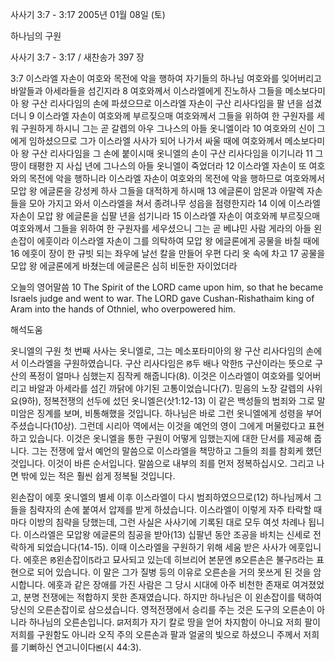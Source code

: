 사사기 3:7 - 3:17 
2005년 01월 08일 (토)

하나님의 구원



사사기 3:7 - 3:17 / 새찬송가 397 장

3:7 이스라엘 자손이 여호와 목전에 악을 행하여 자기들의 하나님 여호와를 잊어버리고 바알들과 아세라들을 섬긴지라 8 여호와께서 이스라엘에게 진노하사 그들을 메소보다미아 왕 구산 리사다임의 손에 파셨으므로 이스라엘 자손이 구산 리사다임을 팔 년을 섬겼더니 9 이스라엘 자손이 여호와께 부르짖으매 여호와께서 그들을 위하여 한 구원자를 세워 구원하게 하시니 그는 곧 갈렙의 아우 그나스의 아들 옷니엘이라 10 여호와의 신이 그에게 임하셨으므로 그가 이스라엘 사사가 되어 나가서 싸울 때에 여호와께서 메소보다미아 왕 구산 리사다임을 그 손에 붙이시매 옷니엘의 손이 구산 리사다임을 이기니라 11 그 땅이 태평한 지 사십 년에 그나스의 아들 옷니엘이 죽었더라 12 이스라엘 자손이 또 여호와의 목전에 악을 행하니라 이스라엘 자손이 여호와의 목전에 악을 행하므로 여호와께서 모압 왕 에글론을 강성케 하사 그들을 대적하게 하시매 13 에글론이 암몬과 아말렉 자손들을 모아 가지고 와서 이스라엘을 쳐서 종려나무 성읍을 점령한지라 14 이에 이스라엘 자손이 모압 왕 에글론을 십팔 년을 섬기니라 15 이스라엘 자손이 여호와께 부르짖으매 여호와께서 그들을 위하여 한 구원자를 세우셨으니 그는 곧 베냐민 사람 게라의 아들 왼손잡이 에훗이라 이스라엘 자손이 그를 의탁하여 모압 왕 에글론에게 공물을 바칠 때에 16 에훗이 장이 한 규빗 되는 좌우에 날선 칼을 만들어 우편 다리 옷 속에 차고 17 공물을 모압 왕 에글론에게 바쳤는데 에글론은 심히 비둔한 자이었더라

오늘의 영어말씀
10 The Spirit of the LORD came upon him, so that he became Israels judge and went to war. The LORD gave Cushan-Rishathaim king of Aram into the hands of Othniel, who overpowered him.

해석도움





옷니엘의 구원
첫 번째 사사는 옷니엘로, 그는 메소포타미아의 왕 구산 리사다임의 손에서 이스라엘을 구원하였습니다. 구산 리사다임은 ꡐ두 배나 악한ꡑ 구산이라는 뜻으로 구산의 폭정이 얼마나 심했는지 짐작케 해줍니다(8). 이것은 이스라엘이 여호와를 잊어버리고 바알과 아세라를 섬긴 까닭에 야기된 고통이었습니다(7). 믿음의 노장 갈렙의 사위요(9하), 정복전쟁의 선두에 섰던 옷니엘은(삿1:12-13) 이 같은 백성들의 범죄와 그로 말미암은 징계를 보며, 비통해했을 것입니다. 하나님은 바로 그런 옷니엘에게 성령을 부어주셨습니다(10상). 그런데 시리아 역에서는 이것을 예언의 영이 그에게 머물렀다고 표현하고 있습니다. 이것은 옷니엘을 통한 구원이 어떻게 임했는지에 대한 단서를 제공해 줍니다. 그는 전쟁에 앞서 예언의 말씀으로 이스라엘을 책망하고 그들의 죄를 참회케 했던 것입니다. 이것이 바른 순서입니다. 말씀으로 내부의 죄를 먼저 정복하십시오. 그리고 나면 밖에 있는 적은 훨씬 쉽게 정복될 것입니다.   

왼손잡이 에훗
옷니엘의 별세 이후 이스라엘이 다시 범죄하였으므로(12) 하나님께서 그들을 침략자의 손에 붙여서 압제를 받게 하셨습니다. 이스라엘이 이렇게 자주 타락할 때마다 이방의 침략을 당했는데, 그런 사실은 사사기에 기록된 대로 모두 여섯 차례나 됩니다. 이스라엘은 모압왕 에글론의 침공을 받아(13) 십팔년 동안 조공을 바치는 신세로 전락하게 되었습니다(14-15). 이때 이스라엘을 구원하기 위해 세움 받은 사사가 에훗입니다. 에훗은 ꡐ왼손잡이ꡑ라고 묘사되고 있는데 히브리어 본문엔 ꡐ오른손은 불구ꡑ라는 표현으로 되어 있습니다. 이 말은 그가 질병 등의 이유로 오른손을 거의 못쓰게 된 것을 암시합니다. 에훗과 같은 장애를 가진 사람은 그 당시 시대에 아주 비천한 존재로 여겨졌었고, 분명 전쟁에는 적합하지 못한 존재였습니다. 하지만 하나님은 이 왼손잡이를 택하여 당신의 오른손잡이로 삼으셨습니다. 영적전쟁에서 승리를 주는 것은 도구의 오른손이 아니라 하나님의 오른손입니다. ꡒ저희가 자기 칼로 땅을 얻어 차지함이 아니요 저희 팔이 저희를 구원함도 아니라 오직 주의 오른손과 팔과 얼굴의 빛으로 하셨으니 주께서 저희를 기뻐하신 연고니이다ꡓ(시 44:3).